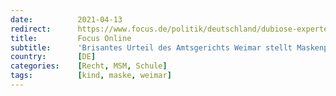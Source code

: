 ```yaml
---
date:          2021-04-13
redirect:      https://www.focus.de/politik/deutschland/dubiose-expertengutachten-als-grundlage-brisantes-urteil-des-amtsgerichts-weimar-stellt-maskenpflicht-an-schulen-in-frage_id_13178799.html
title:         Focus Online
subtitle:      'Brisantes Urteil des Amtsgerichts Weimar stellt Maskenpflicht an Schulen in Frage'
country:       [DE]
categories:    [Recht, MSM, Schule]
tags:          [kind, maske, weimar]
---
```

